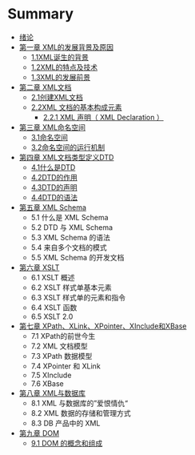 # Summary

* [绪论](绪论.md)
* [第一章 XML的发展背景及原因](README.md)
    * [1.1XML诞生的背景](11xml诞生的背景.md)
    * [1.2XML的特点及技术](12xml的特点及技术.md)
    * [1.3XML的发展前景](1.3xml.md)
* [第二章 XML文档](chapter1.md)
    * [2.1创建XML文档](21创建xml文档.md)
    * [2.2XML 文档的基本构成元素](22xml-文档的基本构成元素.md)
        * [2.2.1 XML 声明（ XML Declaration ）](221-xml-声明（-xml-declaration-）.md)
* [第三章 XML命名空间](xml命名空间.md)
    * [3.1命名空间](31命名空间.md)
    * [3.2命名空间的运行机制](32命名空间的运行机制.md)
* [第四章 XML文档类型定义DTD](xml文档类型定义dtd.md)
    * [4.1什么是DTD](41什么是dtd.md)
    * [4.2DTD的作用](42dtd的作用.md)
    * [4.3DTD的声明](43dtd的声明.md)
    * [4.4DTD的语法](44dtd的语法.md)
* [第五章 XML Schema](第五章-xml-schema.md)
    * 5.1  什么是 XML Schema
    * 5.2 DTD 与 XML Schema
    * 5.3 XML Schema 的语法
    * 5.4  来自多个文档的模式
    * 5.5 XML Schema 的开发文档
* [第六章 XSLT](xslt.md)
    * 6.1 XSLT 概述
    * 6.2 XSLT 样式单基本元素
    * 6.3 XSLT 样式单的元素和指令
    * 6.4 XSLT 函数
    * 6.5 XSLT 2.0
* [第七章 XPath、XLink、XPointer、XInclude和XBase](xpath、xlink、xpointer、xinclude和xbase.md)
    * 7.1 XPath的前世今生
    * 7.2 XML 文档模型
    * 7.3 XPath 数据模型
    * 7.4 XPointer 和 XLink
    * 7.5 XInclude
    * 7.6 XBase
* [第八章 XML与数据库](第八章-xml与数据库.md)
    * 8.1 XML 与数据库的”爱恨情仇“
    * 8.2 XML 数据的存储和管理方式
    * 8.3 DB 产品中的 XML
* [第九章 DOM](dom.md)
    * [9.1 DOM 的概念和组成](91-dom-的概念和组成.md)

